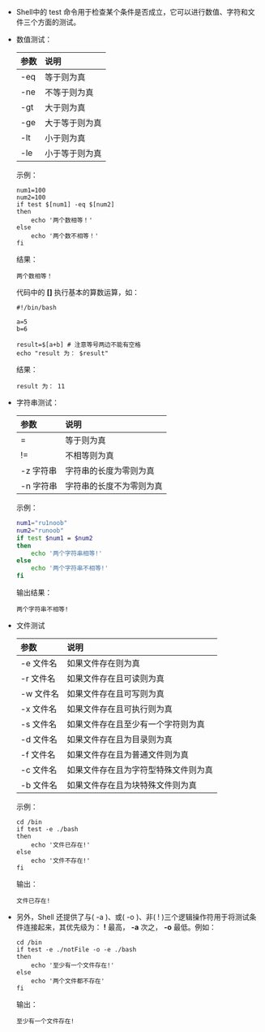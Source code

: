 - Shell中的 test 命令用于检查某个条件是否成立，它可以进行数值、字符和文件三个方面的测试。

- 数值测试：

  | 参数 | 说明           |
  | :--- | :------------- |
  | -eq  | 等于则为真     |
  | -ne  | 不等于则为真   |
  | -gt  | 大于则为真     |
  | -ge  | 大于等于则为真 |
  | -lt  | 小于则为真     |
  | -le  | 小于等于则为真 |

  示例：

  ```shell
  num1=100
  num2=100
  if test $[num1] -eq $[num2]
  then
      echo '两个数相等！'
  else
      echo '两个数不相等！'
  fi
  ```

  结果：

  ```shell
  两个数相等！
  ```

  代码中的 **[]** 执行基本的算数运算，如：

  ```shell
  #!/bin/bash
  
  a=5
  b=6
  
  result=$[a+b] # 注意等号两边不能有空格
  echo "result 为： $result"
  ```

  结果：

  ```shell
  result 为： 11
  ```

  

- 字符串测试：

  | 参数      | 说明                     |
  | :-------- | :----------------------- |
  | =         | 等于则为真               |
  | !=        | 不相等则为真             |
  | -z 字符串 | 字符串的长度为零则为真   |
  | -n 字符串 | 字符串的长度不为零则为真 |

  示例：

  ```bash
  num1="ru1noob"
  num2="runoob"
  if test $num1 = $num2
  then
      echo '两个字符串相等!'
  else
      echo '两个字符串不相等!'
  fi
  ```

  输出结果：

  ```shell
  两个字符串不相等!
  ```



- 文件测试

  | 参数      | 说明                                 |
  | :-------- | :----------------------------------- |
  | -e 文件名 | 如果文件存在则为真                   |
  | -r 文件名 | 如果文件存在且可读则为真             |
  | -w 文件名 | 如果文件存在且可写则为真             |
  | -x 文件名 | 如果文件存在且可执行则为真           |
  | -s 文件名 | 如果文件存在且至少有一个字符则为真   |
  | -d 文件名 | 如果文件存在且为目录则为真           |
  | -f 文件名 | 如果文件存在且为普通文件则为真       |
  | -c 文件名 | 如果文件存在且为字符型特殊文件则为真 |
  | -b 文件名 | 如果文件存在且为块特殊文件则为真     |

  示例：

  ```shell
  cd /bin
  if test -e ./bash
  then
      echo '文件已存在!'
  else
      echo '文件不存在!'
  fi
  ```

  输出：

  ```shell
  文件已存在!
  ```

  

- 另外，Shell 还提供了与( -a )、或( -o )、非( ! )三个逻辑操作符用于将测试条件连接起来，其优先级为： **!** 最高， **-a** 次之， **-o** 最低。例如：

  ```shell
  cd /bin
  if test -e ./notFile -o -e ./bash
  then
      echo '至少有一个文件存在!'
  else
      echo '两个文件都不存在'
  fi
  ```

  输出：

  ```shell
  至少有一个文件存在!
  ```

  